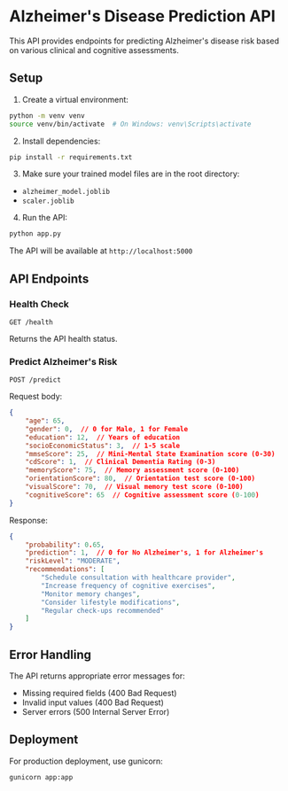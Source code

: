# Alzheimer's Disease Prediction API

This API provides endpoints for predicting Alzheimer's disease risk based on various clinical and cognitive assessments.

## Setup

1. Create a virtual environment:
```bash
python -m venv venv
source venv/bin/activate  # On Windows: venv\Scripts\activate
```

2. Install dependencies:
```bash
pip install -r requirements.txt
```

3. Make sure your trained model files are in the root directory:
- `alzheimer_model.joblib`
- `scaler.joblib`

4. Run the API:
```bash
python app.py
```

The API will be available at `http://localhost:5000`

## API Endpoints

### Health Check
```
GET /health
```
Returns the API health status.

### Predict Alzheimer's Risk
```
POST /predict
```

Request body:
```json
{
    "age": 65,
    "gender": 0,  // 0 for Male, 1 for Female
    "education": 12,  // Years of education
    "socioEconomicStatus": 3,  // 1-5 scale
    "mmseScore": 25,  // Mini-Mental State Examination score (0-30)
    "cdScore": 1,  // Clinical Dementia Rating (0-3)
    "memoryScore": 75,  // Memory assessment score (0-100)
    "orientationScore": 80,  // Orientation test score (0-100)
    "visualScore": 70,  // Visual memory test score (0-100)
    "cognitiveScore": 65  // Cognitive assessment score (0-100)
}
```

Response:
```json
{
    "probability": 0.65,
    "prediction": 1,  // 0 for No Alzheimer's, 1 for Alzheimer's
    "riskLevel": "MODERATE",
    "recommendations": [
        "Schedule consultation with healthcare provider",
        "Increase frequency of cognitive exercises",
        "Monitor memory changes",
        "Consider lifestyle modifications",
        "Regular check-ups recommended"
    ]
}
```

## Error Handling

The API returns appropriate error messages for:
- Missing required fields (400 Bad Request)
- Invalid input values (400 Bad Request)
- Server errors (500 Internal Server Error)

## Deployment

For production deployment, use gunicorn:
```bash
gunicorn app:app
``` 